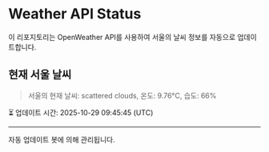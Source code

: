 
# Weather API Status

이 리포지토리는 OpenWeather API를 사용하여 서울의 날씨 정보를 자동으로 업데이트합니다.

## 현재 서울 날씨
> 서울의 현재 날씨: scattered clouds, 온도: 9.76°C, 습도: 66%

⏳ 업데이트 시간: 2025-10-29 09:45:45 (UTC)

---
자동 업데이트 봇에 의해 관리됩니다.
